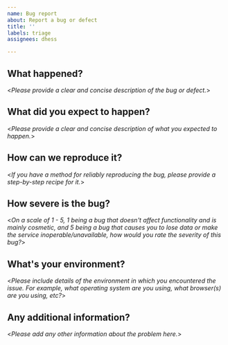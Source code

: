 ```yaml
---
name: Bug report
about: Report a bug or defect
title: ''
labels: triage
assignees: dhess

---
```


## What happened?

<*Please provide a clear and concise description of the bug or defect.*>

## What did you expect to happen?

<*Please provide a clear and concise description of what you expected to happen.*>

## How can we reproduce it?

<*If you have a method for reliably reproducing the bug, please provide a step-by-step recipe for it.*>

## How severe is the bug?

<*On a scale of 1 - 5, 1 being a bug that doesn't affect functionality and is mainly cosmetic, and 5 being a bug that causes you to lose data or make the service inoperable/unavailable, how would you rate the severity of this bug?*>

## What's your environment?

<*Please include details of the environment in which you encountered the issue. For example, what operating system are you using, what browser(s) are you using, etc?*>

## Any additional information?

<*Please add any other information about the problem here.*>
